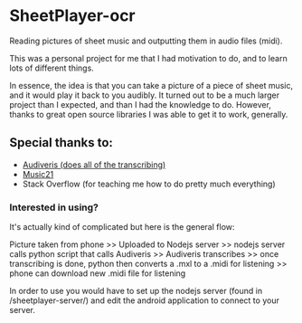 # SheetPlayer-ocr
Reading pictures of sheet music and outputting them in audio files (midi).

This was a personal project for me that I had motivation to do, and to learn lots of different things.

In essence, the idea is that you can take a picture of a piece of sheet music, and it would play it back to you audibly.
It turned out to be a much larger project than I expected, and than I had the knowledge to do. However, thanks to great open source libraries I was able to get it to work, generally.

## Special thanks to:

+ [Audiveris (does all of the transcribing)](https://github.com/Audiveris/audiveris)
+ [Music21](http://web.mit.edu/music21/)
+ Stack Overflow (for teaching me how to do pretty much everything)

### Interested in using?
It's actually kind of complicated but here is the general flow:

Picture taken from phone >> Uploaded to Nodejs server >> nodejs server calls python script that calls Audiveris >> Audiveris transcribes >>
once transcribing is done, python then converts a .mxl to a .midi for listening >> phone can download new .midi file for listening

In order to use you would have to set up the nodejs server (found in /sheetplayer-server/) and edit the android application to connect to your server.
